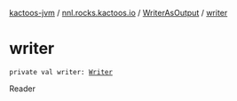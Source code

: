 [kactoos-jvm](../../index.md) / [nnl.rocks.kactoos.io](../index.md) / [WriterAsOutput](index.md) / [writer](./writer.md)

# writer

`private val writer: `[`Writer`](http://docs.oracle.com/javase/8/docs/api/java/io/Writer.html)

Reader

